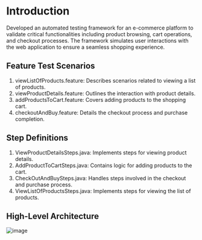 # Introduction

Developed an automated testing framework for an e-commerce platform to validate critical functionalities including product browsing, cart operations, and checkout processes. The framework simulates user interactions with the web application to ensure a seamless shopping experience.

## Feature Test Scenarios

1. viewListOfProducts.feature: Describes scenarios related to viewing a list of products.
2. viewProductDetails.feature: Outlines the interaction with product details.
3. addProductsToCart.feature: Covers adding products to the shopping cart.
4. checkoutAndBuy.feature: Details the checkout process and purchase completion.

## Step Definitions
1. ViewProductDetailsSteps.java: Implements steps for viewing product details.
2. AddProductToCartSteps.java: Contains logic for adding products to the cart.
3. CheckOutAndBuySteps.java: Handles steps involved in the checkout and purchase process.
4. ViewListOfProductsSteps.java: Implements steps for viewing the list of products.

## High-Level Architecture
![image](https://github.com/sarthak9793/DemoBlazeTesting/assets/75237194/0855fbcf-37fb-45e0-8d7a-d5affb64c1db)
